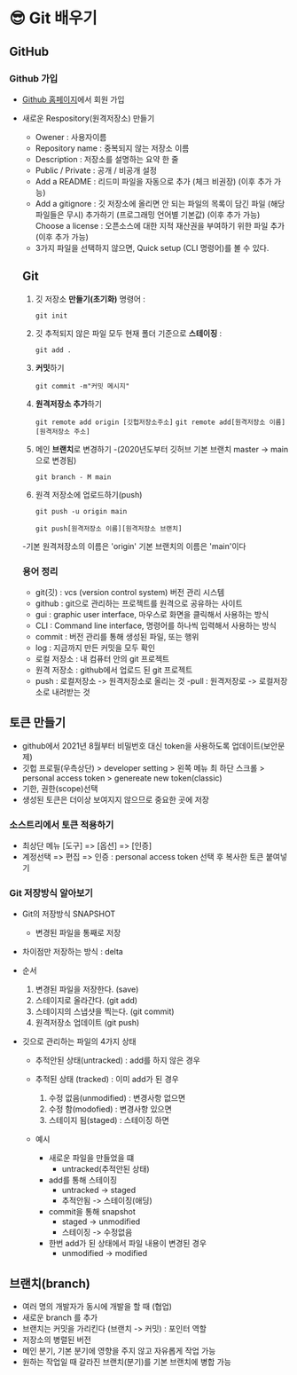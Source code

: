 😎 Git 배우기
=== 

GitHub
---
### Github 가입
- [Github 홈페이지](https://https://github.com/)에서 회원 가입
- 새로운 Respository(원격저장소) 만들기
    - Owener : 사용자이름
    - Repository name : 중복되지 않는 저장소 이름
    - Description : 저장소를 설명하는 요약 한 줄 
    - Public / Private : 공개 / 비공개 설정
    - Add a README : 리드미 파일을 자동으로 추가 (체크 비권장) (이후 추가 가능)
    - Add a gitignore : 깃 저장소에 올리면 안 되는 파일의 목록이 담긴 파일 (해당 파일들은 무시) 추가하기 (프로그래밍 언어별 기본값) (이후 추가 가능)
    Choose a license : 오픈소스에 대한 지적 재산권을 부여하기 위한 파일 추가 (이후 추가 가능)
    - 3가지 파일을 선택하지 않으면, Quick setup (CLI 명령어)를 볼 수 있다. 

    Git
    ---

    1. 깃 저장소 **만들기(초기화)** 명령어 :

        `git init`

     2. 깃 추적되지 않은 파일 모두 현재 폴더 기준으로 **스테이징** : 

        `git add .`

     3. **커밋**하기

         `git commit -m"커밋 메시지"`

     4. **원격저장소 추가**하기

        `git remote add origin [깃헙저장소주소]`
        `git remote add[원격저장소 이름][원격저장소 주소]`

     5. 메인 **브랜치**로 변경하기
        -(2020년도부터 깃허브 기본 브랜치 master -> main으로 변경됨)

        `git branch - M main`

    6. 원격 저장소에 업로드하기(push)

        `git push -u origin main`   

        `git push[원격저장소 이름][원격저장소 브랜치]`

    -기본 원격저장소의 이름은 'origin' 기본 브랜치의 이름은 'main'이다


    ### 용어 정리
    - git(깃) : vcs (version control system) 버전 관리 시스템
    - github : git으로 관리하는 프로젝트를 원격으로 공유하는 사이트
    - gui : graphic user interface, 마우스로 화면을 클릭해서 사용하는 방식
    - CLI : Command line interface, 명령어를 하나씩 입력해서 사용하는 방식
    - commit : 버전 관리를 통해 생성된 파일, 또는 행위
    - log : 지금까지 만든 커밋을 모두 확인 
    - 로컬 저장소 : 내 컴퓨터 안의 git 프로젝트
    - 원격 저장소 : github에서 업로드 된 git 프로젝트
    - push : 로컬저장소 -> 원격저장소로 올리는 것
    -pull : 원격저장로 -> 로컬저장소로 내려받는 것

## 토큰 만들기
- github에서 2021년 8월부터 비밀번호 대신 token을 사용하도록 업데이트(보안문제)
- 깃헙 프로필(우측상단) > developer setting > 왼쪽 메뉴 최 하단 스크롤 > personal access token > genereate new token(classic)
- 기한, 권한(scope)선택
- 생성된 토큰은 더이상 보여지지 않으므로 중요한 곳에 저장

### 소스트리에서 토큰 적용하기
- 최상단 메뉴 [도구] => [옵션] => [인증]
- 계정선택 => 편집 => 인증 : personal access token 선택 후 복사한 토큰 붙여넣기

### Git 저장방식 알아보기
- Git의 저장방식 SNAPSHOT
    - 변경된 파일을 통째로 저장
- 차이점만 저장하는 방식 : delta
- 순서 
    1. 변경된 파일을 저장한다. (save)
    2. 스테이지로 올라간다. (git add)
    3. 스테이지의 스냅샷을 찍는다. (git commit)
    4. 원격저장소 업데이트 (git push)

- 깃으로 관리하는 파일의 4가지 상태
    - 추적안된 상태(untracked) : add를 하지 않은 경우
    - 추적된 상태 (tracked) : 이미 add가 된 경우
        1. 수정 없음(unmodified) : 변경사항 없으면
        2. 수정 함(modofied) : 변경사항 있으면
        3. 스테이지 됨(staged) : 스테이징 하면
    
    - 예시
        - 새로운 파일을 만들었을 떄
            - untracked(추적안된 상태)
        - add를 통해 스테이징 
            - untracked -> staged
            - 추적안됨 -> 스테이징(애딩)
        - commit을 통해 snapshot    
            - staged -> unmodified
            - 스테이징 -> 수정없음
        - 한번 add가 된 상태에서 파일 내용이 변경된 경우 
            - unmodified -> modified


## 브랜치(branch)

- 여러 명의 개발자가 동시에 개발을 할 때 (협업)
- 새로운 branch 를 추가
- 브랜치는 커밋을 가리킨다 (브랜치 -> 커밋) : 포인터 역할
- 저장소의 병렬된 버전
- 메인 분기, 기본 분기에 영향을 주지 않고 자유롭게 작업 가능
- 원하는 작업일 때 갈라진 브랜치(분기)를 기본 브랜치에 병합 가능 

            









